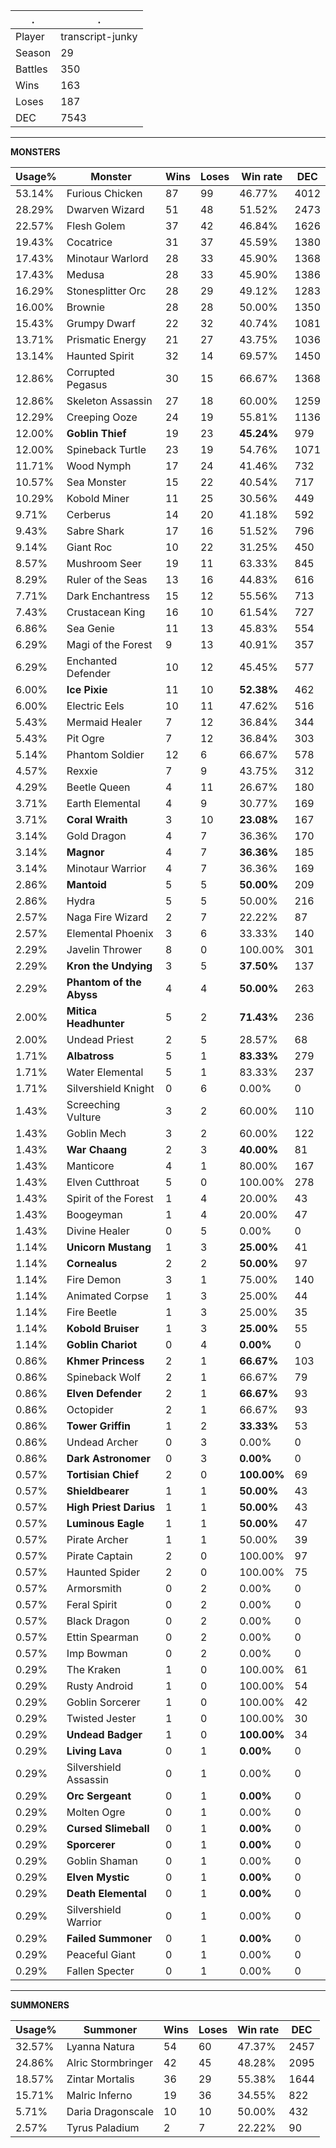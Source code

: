 .|.
|-|-
Player|transcript-junky
Season|29
Battles|350
Wins|163
Loses|187
DEC|7543

---
**MONSTERS**

Usage%|Monster|Wins|Loses|Win rate|DEC|
-|-|-|-|-|-|
53.14%|Furious Chicken|87|99|46.77%|4012|
28.29%|Dwarven Wizard|51|48|51.52%|2473|
22.57%|Flesh Golem|37|42|46.84%|1626|
19.43%|Cocatrice|31|37|45.59%|1380|
17.43%|Minotaur Warlord|28|33|45.90%|1368|
17.43%|Medusa|28|33|45.90%|1386|
16.29%|Stonesplitter Orc|28|29|49.12%|1283|
16.00%|Brownie|28|28|50.00%|1350|
15.43%|Grumpy Dwarf|22|32|40.74%|1081|
13.71%|Prismatic Energy|21|27|43.75%|1036|
13.14%|Haunted Spirit|32|14|69.57%|1450|
12.86%|Corrupted Pegasus|30|15|66.67%|1368|
12.86%|Skeleton Assassin|27|18|60.00%|1259|
12.29%|Creeping Ooze|24|19|55.81%|1136|
12.00%|**Goblin Thief**|19|23|**45.24%**|979|
12.00%|Spineback Turtle|23|19|54.76%|1071|
11.71%|Wood Nymph|17|24|41.46%|732|
10.57%|Sea Monster|15|22|40.54%|717|
10.29%|Kobold Miner|11|25|30.56%|449|
9.71%|Cerberus|14|20|41.18%|592|
9.43%|Sabre Shark|17|16|51.52%|796|
9.14%|Giant Roc|10|22|31.25%|450|
8.57%|Mushroom Seer|19|11|63.33%|845|
8.29%|Ruler of the Seas|13|16|44.83%|616|
7.71%|Dark Enchantress|15|12|55.56%|713|
7.43%|Crustacean King|16|10|61.54%|727|
6.86%|Sea Genie|11|13|45.83%|554|
6.29%|Magi of the Forest|9|13|40.91%|357|
6.29%|Enchanted Defender|10|12|45.45%|577|
6.00%|**Ice Pixie**|11|10|**52.38%**|462|
6.00%|Electric Eels|10|11|47.62%|516|
5.43%|Mermaid Healer|7|12|36.84%|344|
5.43%|Pit Ogre|7|12|36.84%|303|
5.14%|Phantom Soldier|12|6|66.67%|578|
4.57%|Rexxie|7|9|43.75%|312|
4.29%|Beetle Queen|4|11|26.67%|180|
3.71%|Earth Elemental|4|9|30.77%|169|
3.71%|**Coral Wraith**|3|10|**23.08%**|167|
3.14%|Gold Dragon|4|7|36.36%|170|
3.14%|**Magnor**|4|7|**36.36%**|185|
3.14%|Minotaur Warrior|4|7|36.36%|169|
2.86%|**Mantoid**|5|5|**50.00%**|209|
2.86%|Hydra|5|5|50.00%|216|
2.57%|Naga Fire Wizard|2|7|22.22%|87|
2.57%|Elemental Phoenix|3|6|33.33%|140|
2.29%|Javelin Thrower|8|0|100.00%|301|
2.29%|**Kron the Undying**|3|5|**37.50%**|137|
2.29%|**Phantom of the Abyss**|4|4|**50.00%**|263|
2.00%|**Mitica Headhunter**|5|2|**71.43%**|236|
2.00%|Undead Priest|2|5|28.57%|68|
1.71%|**Albatross**|5|1|**83.33%**|279|
1.71%|Water Elemental|5|1|83.33%|237|
1.71%|Silvershield Knight|0|6|0.00%|0|
1.43%|Screeching Vulture|3|2|60.00%|110|
1.43%|Goblin Mech|3|2|60.00%|122|
1.43%|**War Chaang**|2|3|**40.00%**|81|
1.43%|Manticore|4|1|80.00%|167|
1.43%|Elven Cutthroat|5|0|100.00%|278|
1.43%|Spirit of the Forest|1|4|20.00%|43|
1.43%|Boogeyman|1|4|20.00%|47|
1.43%|Divine Healer|0|5|0.00%|0|
1.14%|**Unicorn Mustang**|1|3|**25.00%**|41|
1.14%|**Cornealus**|2|2|**50.00%**|97|
1.14%|Fire Demon|3|1|75.00%|140|
1.14%|Animated Corpse|1|3|25.00%|44|
1.14%|Fire Beetle|1|3|25.00%|35|
1.14%|**Kobold Bruiser**|1|3|**25.00%**|55|
1.14%|**Goblin Chariot**|0|4|**0.00%**|0|
0.86%|**Khmer Princess**|2|1|**66.67%**|103|
0.86%|Spineback Wolf|2|1|66.67%|79|
0.86%|**Elven Defender**|2|1|**66.67%**|93|
0.86%|Octopider|2|1|66.67%|93|
0.86%|**Tower Griffin**|1|2|**33.33%**|53|
0.86%|Undead Archer|0|3|0.00%|0|
0.86%|**Dark Astronomer**|0|3|**0.00%**|0|
0.57%|**Tortisian Chief**|2|0|**100.00%**|69|
0.57%|**Shieldbearer**|1|1|**50.00%**|43|
0.57%|**High Priest Darius**|1|1|**50.00%**|43|
0.57%|**Luminous Eagle**|1|1|**50.00%**|47|
0.57%|Pirate Archer|1|1|50.00%|39|
0.57%|Pirate Captain|2|0|100.00%|97|
0.57%|Haunted Spider|2|0|100.00%|75|
0.57%|Armorsmith|0|2|0.00%|0|
0.57%|Feral Spirit|0|2|0.00%|0|
0.57%|Black Dragon|0|2|0.00%|0|
0.57%|Ettin Spearman|0|2|0.00%|0|
0.57%|Imp Bowman|0|2|0.00%|0|
0.29%|The Kraken|1|0|100.00%|61|
0.29%|Rusty Android|1|0|100.00%|54|
0.29%|Goblin Sorcerer|1|0|100.00%|42|
0.29%|Twisted Jester|1|0|100.00%|30|
0.29%|**Undead Badger**|1|0|**100.00%**|34|
0.29%|**Living Lava**|0|1|**0.00%**|0|
0.29%|Silvershield Assassin|0|1|0.00%|0|
0.29%|**Orc Sergeant**|0|1|**0.00%**|0|
0.29%|Molten Ogre|0|1|0.00%|0|
0.29%|**Cursed Slimeball**|0|1|**0.00%**|0|
0.29%|**Sporcerer**|0|1|**0.00%**|0|
0.29%|Goblin Shaman|0|1|0.00%|0|
0.29%|**Elven Mystic**|0|1|**0.00%**|0|
0.29%|**Death Elemental**|0|1|**0.00%**|0|
0.29%|Silvershield Warrior|0|1|0.00%|0|
0.29%|**Failed Summoner**|0|1|**0.00%**|0|
0.29%|Peaceful Giant|0|1|0.00%|0|
0.29%|Fallen Specter|0|1|0.00%|0|

---
**SUMMONERS**

Usage%|Summoner|Wins|Loses|Win rate|DEC|
-|-|-|-|-|-|
32.57%|Lyanna Natura|54|60|47.37%|2457|
24.86%|Alric Stormbringer|42|45|48.28%|2095|
18.57%|Zintar Mortalis|36|29|55.38%|1644|
15.71%|Malric Inferno|19|36|34.55%|822|
5.71%|Daria Dragonscale|10|10|50.00%|432|
2.57%|Tyrus Paladium|2|7|22.22%|90|
